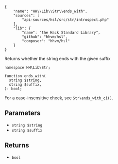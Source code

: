 ``` yamlmeta
{
    "name": "HH\\Lib\\Str\\ends_with",
    "sources": [
        "api-sources/hsl/src/str/introspect.php"
    ],
    "lib": {
        "name": "the Hack Standard Library",
        "github": "hhvm/hsl",
        "composer": "hhvm/hsl"
    }
}
```




Returns whether the string ends with the given suffix




``` Hack
namespace HH\Lib\Str;

function ends_with(
  string $string,
  string $suffix,
): bool;
```




For a case-insensitive check, see ` Str\ends_with_ci() `.




## Parameters




+ ` string $string `
+ ` string $suffix `




## Returns




* ` bool `
<!-- HHAPIDOC -->
